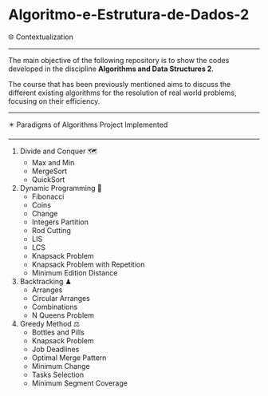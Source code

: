 # Algoritmo-e-Estrutura-de-Dados-2



🌐 Contextualization

---

The main objective of the following repository is to show the codes developed in the discipline **Algorithms and Data Structures 2**. 

The course that has been previously mentioned aims to discuss the different existing algorithms for the resolution of real world problems, focusing on their efficiency.

---

✴️ Paradigms of Algorithms Project Implemented

---

1. Divide and Conquer 🗺️
   - Max and Min
   - MergeSort
   - QuickSort
2. Dynamic Programming 📖
   - Fibonacci
   - Coins
   - Change
   - Integers Partition
   - Rod Cutting
   - LIS
   - LCS
   - Knapsack Problem
   - Knapsack Problem with Repetition 
   - Minimum Edition Distance 
3. Backtracking ♟
   - Arranges ️
   - Circular Arranges
   - Combinations
   - N Queens Problem
4. Greedy Method ⚖️
   - Bottles and Pills
   - Knapsack Problem
   - Job Deadlines
   - Optimal Merge Pattern
   - Minimum Change
   - Tasks Selection
   - Minimum Segment Coverage






